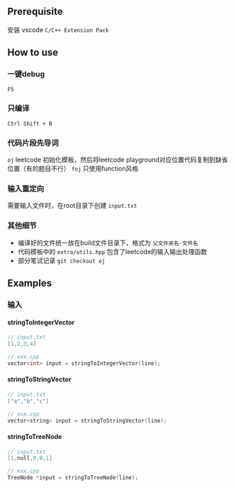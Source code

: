 ## Prerequisite

安装 vscode `C/C++ Extension Pack`

## How to use

### 一键debug

`F5`

### 只编译


`Ctrl Shift + B`

### 代码片段先导词


`oj` leetcode 初始化模板，然后将leetcode playground对应位置代码复制到缺省位置（有的题目不行）
`foj` 只使用function风格

### 输入重定向

需要输入文件时，在root目录下创建 `input.txt`

### 其他细节
* 编译好的文件统一放在build文件目录下，格式为 `父文件夹名-文件名`
* 代码模板中的 `extra/utils.hpp` 包含了leetcode的输入输出处理函数
* 部分笔试记录 `git checkout oj`

## Examples

### 输入

#### stringToIntegerVector
```cpp
// input.txt
[1,2,3,4]

// xxx.cpp
vector<int> input = stringToIntegerVector(line);

```

#### stringToStringVector
```cpp
// input.txt
["a","b","c"]

// xxx.cpp
vector<string> input = stringToStringVector(line);

```

#### stringToTreeNode
```cpp
// input.txt
[1,null,0,0,1]

// xxx.cpp
TreeNode *input = stringToTreeNode(line);

```


